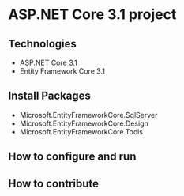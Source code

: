 # ASP.NET Core 3.1 project
## Technologies
- ASP.NET Core 3.1
- Entity Framework Core 3.1 
## Install Packages
- Microsoft.EntityFrameworkCore.SqlServer
- Microsoft.EntityFrameworkCore.Design
- Microsoft.EntityFrameworkCore.Tools
## How to configure and run
## How to contribute